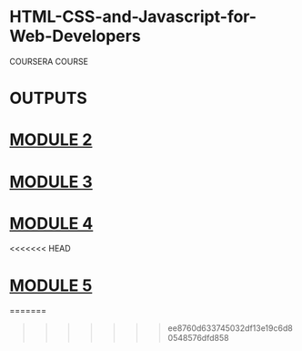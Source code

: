 # HTML-CSS-and-Javascript-for-Web-Developers
COURSERA COURSE

# OUTPUTS
# [MODULE 2](https://devansh-dj007.github.io/HTML-CSS-and-Javascript-for-Web-Developers/MODULE%202/index.html)
# [MODULE 3](https://devansh-dj007.github.io/HTML-CSS-and-Javascript-for-Web-Developers/MODULE%203/index.html)
# [MODULE 4](https://devansh-dj007.github.io/HTML-CSS-and-Javascript-for-Web-Developers/MODULE%204/index.html)
<<<<<<< HEAD
# [MODULE 5](https://devansh-dj007.github.io/HTML-CSS-and-Javascript-for-Web-Developers/MODULE%205/index.html)
=======
>>>>>>> ee8760d633745032df13e19c6d80548576dfd858

